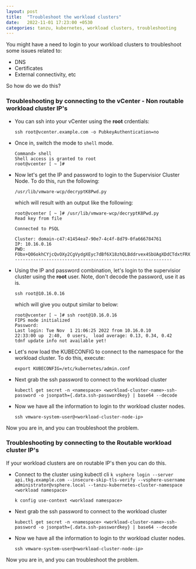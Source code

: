 ```yaml
---
layout: post
title:  "Troubleshoot the workload clusters"
date:   2022-11-01 17:23:00 +0530
categories: tanzu, kubernetes, workload clusters, troubleshooting
---
```


You might have a need to login to your workload clusters to troubleshoot some issues related to:
* DNS
* Certificates
* External connectivity, etc

So how do we do this?

### Troubleshooting by connecting to the vCenter - Non routable workload cluster IP's

- You can ssh into your vCenter using the **root** crdentials:

    `ssh root@vcenter.example.com -o PubkeyAuthentication=no`

- Once in, switch the mode to `shell` mode.
    ```
    Command> shell
    Shell access is granted to root
    root@vcenter [ ~ ]#
    ```

- Now let's get the IP and password to login to the Supervisior Cluster Node. To do this, run the following:

    `/usr/lib/vmware-wcp/decryptK8Pwd.py`

    which will result with an output like the following:

    ```
    root@vcenter [ ~ ]# /usr/lib/vmware-wcp/decryptK8Pwd.py
    Read key from file

    Connected to PSQL

    Cluster: domain-c47:41454ea7-90e7-4c4f-8d79-0fa666784761
    IP: 10.16.0.16
    PWD: FObx+Q06okhCYjcQvOXy2CgVydgXEyc7dBf6X18zhQLBddrvex4SbUAgXDdCTdxtFRXoooOO/U4Nd9wMGy6qklhWPLWnnZ4CAKCCUfr27SPbRfEKOFA0f46RbDYc2lLDaIsgqOJB/kL/CTNMN5HG/Xw3qWKP3owySsSsSD4Po8=
    ------------------------------------------------------------
    ```

- Using the IP and password combination, let's login to the supervisior cluster using the **root** user. Note, don't decode the password, use it as is.

    `ssh root@10.16.0.16`

    which will give you output similar to below:

    ```
    root@vcenter [ ~ ]# ssh root@10.16.0.16
    FIPS mode initialized
    Password:
    Last login: Tue Nov  1 21:06:25 2022 from 10.16.0.10
    22:33:00 up  2:40,  0 users,  load average: 0.13, 0.34, 0.42
    tdnf update info not available yet!
    ```

- Let's now load the KUBECONFIG to connect to the namespace for the workload cluster. To do this, execute:

    `export KUBECONFIG=/etc/kubernetes/admin.conf`

- Next grab the ssh password to connect to the workload cluster

    `kubectl get secret -n <namespace> <workload-cluster-name>-ssh-password -o jsonpath={.data.ssh-passwordkey} | base64 --decode`

- Now we have all the information to login to thr workload cluster nodes. 

    `ssh vmware-system-user@<workload-cluster-node-ip>`

Now you are in, and you can troubleshoot the problem.


### Troubleshooting by connecting to the Routable workload cluster IP's

If your workload clusters are on routable IP's then you can do this.

- Connect to the cluster using kubectl cli
    `k vsphere login --server api.tkg.example.com --insecure-skip-tls-verify --vsphere-username administrator@vsphere.local --tanzu-kubernetes-cluster-namespace <workload namespace>`

    `k config use-context <workload namespace>`

- Next grab the ssh password to connect to the workload cluster

    `kubectl get secret -n <namespace> <workload-cluster-name>-ssh-password -o jsonpath={.data.ssh-passwordkey} | base64 --decode`

- Now we have all the information to login to thr workload cluster nodes. 

    `ssh vmware-system-user@<workload-cluster-node-ip>`

Now you are in, and you can troubleshoot the problem.


